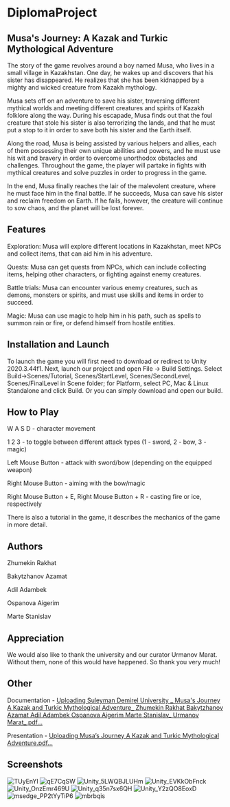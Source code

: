# DiplomaProject
## Musa's Journey: A Kazak and Turkic Mythological Adventure
The story of the game revolves around a boy named Musa, who lives in a small village in Kazakhstan. One day, he wakes up and discovers that his sister has disappeared. He realizes that she has been kidnapped by a mighty and wicked creature from Kazakh mythology.

Musa sets off on an adventure to save his sister, traversing different mythical worlds and meeting different creatures and spirits of Kazakh folklore along the way. During his escapade, Musa finds out that the foul creature that stole his sister is also terrorizing the lands, and that he must put a stop to it in order to save both his sister and the Earth itself.

Along the road, Musa is being assisted by various helpers and allies, each of them possessing their own unique abilities and powers, and he must use his wit and bravery in order to overcome unorthodox obstacles and challenges. Throughout the game, the player will partake in fights with mythical creatures and solve puzzles in order to progress in the game.

In the end, Musa finally reaches the lair of the malevolent creature, where he must face him in the final battle. If he succeeds, Musa can save his sister and reclaim freedom on Earth. If he fails, however, the creature will continue to sow chaos, and the planet will be lost forever.

## Features
Exploration: Musa will explore different locations in Kazakhstan, meet NPCs and collect items, that can aid him in his adventure.

Quests: Musa can get quests from NPCs, which can include collecting items, helping other characters, or fighting against enemy creatures.

Battle trials: Musa can encounter various enemy creatures, such as demons, monsters or spirits, and must use skills and items in order to succeed.

Magic: Musa can use magic to help him in his path, such as spells to summon rain or fire, or defend himself from hostile entities.

## Installation and Launch
To launch the game you will first need to download or redirect to Unity 2020.3.44f1. Next, launch our project and open File -> Build Settings. Select Build->Scenes/Tutorial, Scenes/StartLevel, Scenes/SecondLevel, Scenes/FinalLevel in Scene folder; for Platform, select PC, Mac & Linux Standalone and click Build. Or you can simply download and open our build.

## How to Play
W A S D - character movement

1 2 3 - to toggle between different attack types (1 - sword, 2 - bow, 3 - magic)

Left Mouse Button - attack with sword/bow (depending on the equipped weapon)

Right Mouse Button - aiming with the bow/magic

Right Mouse Button + E, Right Mouse Button + R - casting fire or ice, respectively

There is also a tutorial in the game, it describes the mechanics of the game in more detail.

## Authors
Zhumekin Rakhat 

Bakytzhanov Azamat 

Adil Adambek 

Ospanova Aigerim 

Marte Stanislav

## Appreciation
We would also like to thank the university and our curator Urmanov Marat. Without them, none of this would have happened. So thank you very much!

## Other
Documentation - [Uploading Suleyman Demirel University _ Musa's Journey A Kazak and Turkic Mythological Adventure_ Zhumekin Rakhat Bakytzhanov Azamat Adil Adambek Ospanova Aigerim Marte Stanislav_ Urmanov Marat_.pdf…]()

Presentation - [Uploading Musa’s Journey A Kazak and Turkic Mythological Adventure.pdf…]()

## Screenshots
![TUyEnYI](https://github.com/Kp0LiK/DiplomaProject/assets/75574576/65cd7625-4750-4b4e-a8b8-90341ac1730a) 
![qE7CqSW](https://github.com/Kp0LiK/DiplomaProject/assets/75574576/787cbc03-ccee-4910-b0f8-262e925ce625)
![Unity_5LWQBJLUHm](https://github.com/Kp0LiK/DiplomaProject/assets/75574576/24231a2d-9895-422d-8f36-7b8691ff503e)
![Unity_EVKkObFnck](https://github.com/Kp0LiK/DiplomaProject/assets/75574576/3a120479-109e-4908-8823-ee98ea35549e)
![Unity_OnzEmr469U](https://github.com/Kp0LiK/DiplomaProject/assets/75574576/21df3b42-db16-41b7-805a-77120b99587e)
![Unity_q35n7sx6QH](https://github.com/Kp0LiK/DiplomaProject/assets/75574576/c6ddc27e-7217-49f1-a1d6-531043386e1a)
![Unity_Y2zQO8EoxD](https://github.com/Kp0LiK/DiplomaProject/assets/75574576/46f8fb1e-76a5-406e-8a4e-1f4c740e1939)
![msedge_PP2tYyTiP6](https://github.com/Kp0LiK/DiplomaProject/assets/75574576/da880e2b-b01b-471c-8f87-970928f57b00)
![mbrbqis](https://github.com/Kp0LiK/DiplomaProject/assets/75574576/0405b60e-e04d-47d9-b173-6cb59712bffc)
